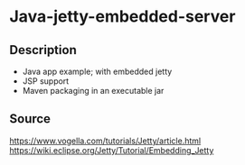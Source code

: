 # Java-jetty-embedded-server

## Description
- Java app example; with embedded jetty
- JSP support
- Maven packaging in an executable jar

## Source

https://www.vogella.com/tutorials/Jetty/article.html
https://wiki.eclipse.org/Jetty/Tutorial/Embedding_Jetty
